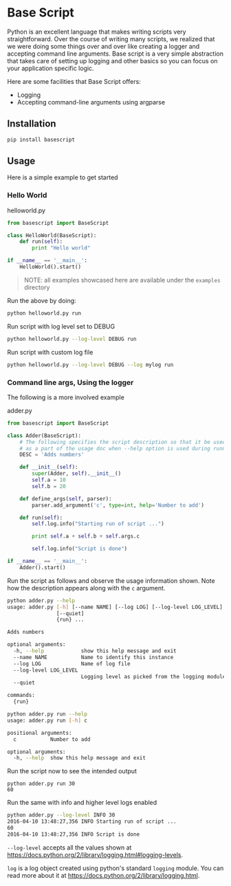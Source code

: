 # Base Script

Python is an excellent language that makes writing scripts very straightforward. Over the course of writing many scripts, we realized that we were doing some things over and over like creating a logger and accepting command line arguments. Base script is a very simple abstraction that takes care of setting up logging and other basics so you can focus on your application specific logic.

Here are some facilities that Base Script offers:
- Logging
- Accepting command-line arguments using argparse

## Installation

``` bash
pip install basescript
```

## Usage

Here is a simple example to get started

### Hello World

helloworld.py
```python
from basescript import BaseScript

class HelloWorld(BaseScript):
    def run(self):
        print "Hello world"

if __name__ == '__main__':
    HelloWorld().start()
```

> NOTE: all examples showcased here are available under the `examples` directory

Run the above by doing:

```bash
python helloworld.py run
```

Run script with log level set to DEBUG

```bash
python helloworld.py --log-level DEBUG run
```

Run script with custom log file

```bash
python helloworld.py --log-level DEBUG --log mylog run
```

### Command line args, Using the logger
The following is a more involved example

adder.py
```python
from basescript import BaseScript

class Adder(BaseScript):
    # The following specifies the script description so that it be used
    # as a part of the usage doc when --help option is used during running.
    DESC = 'Adds numbers'

    def __init__(self):
        super(Adder, self).__init__()
        self.a = 10
        self.b = 20

    def define_args(self, parser):
        parser.add_argument('c', type=int, help='Number to add')

    def run(self):
        self.log.info("Starting run of script ...")

        print self.a + self.b + self.args.c

        self.log.info("Script is done")

if __name__ == '__main__':
    Adder().start()
```

Run the script as follows and observe the usage information shown. Note how the
description appears along with the `c` argument.
```bash
python adder.py --help
usage: adder.py [-h] [--name NAME] [--log LOG] [--log-level LOG_LEVEL]
                [--quiet]
                {run} ...

Adds numbers

optional arguments:
  -h, --help            show this help message and exit
  --name NAME           Name to identify this instance
  --log LOG             Name of log file
  --log-level LOG_LEVEL
                        Logging level as picked from the logging module
  --quiet

commands:
  {run}
```
```bash
python adder.py run --help
usage: adder.py run [-h] c

positional arguments:
  c           Number to add

optional arguments:
  -h, --help  show this help message and exit
```

Run the script now to see the intended output
```shell
python adder.py run 30
60
```

Run the same with info and higher level logs enabled
```bash
python adder.py --log-level INFO 30
2016-04-10 13:48:27,356 INFO Starting run of script ...
60
2016-04-10 13:48:27,356 INFO Script is done
```

`--log-level` accepts all the values shown at
https://docs.python.org/2/library/logging.html#logging-levels.

`log` is a log object created using python's standard `logging` module. You can
read more about it at https://docs.python.org/2/library/logging.html.

